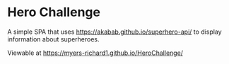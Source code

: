 # Hero Challenge
A simple SPA that uses https://akabab.github.io/superhero-api/ to display information about superheroes.

Viewable at https://myers-richard1.github.io/HeroChallenge/
